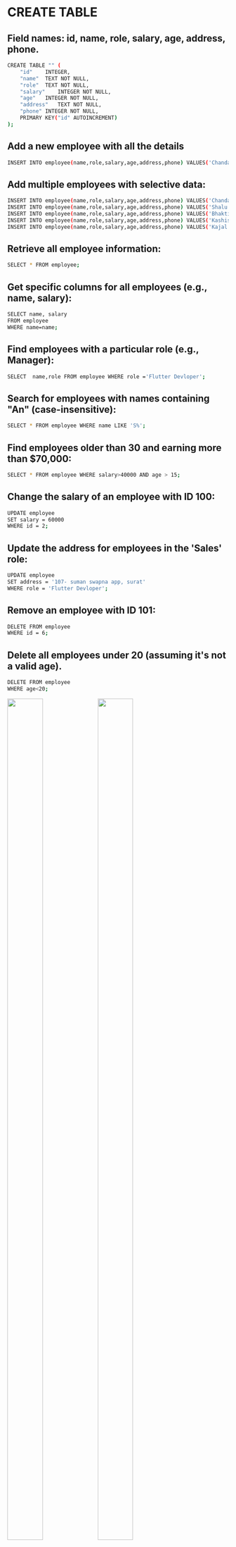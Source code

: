 # CREATE TABLE
## Field names: id, name, role, salary, age, address, phone.
```bash
CREATE TABLE "" (
	"id"	INTEGER,
	"name"	TEXT NOT NULL,
	"role"	TEXT NOT NULL,
	"salary"	INTEGER NOT NULL,
	"age"	INTEGER NOT NULL,
	"address"	TEXT NOT NULL,
	"phone"	INTEGER NOT NULL,
	PRIMARY KEY("id" AUTOINCREMENT)
);

````

## Add a new employee with all the details
```bash
INSERT INTO employee(name,role,salary,age,address,phone) VALUES('Chandani','Graphics Designer',50000,20,'148,Santi-nagar society,surat',6352193428);
````
## Add multiple employees with selective data:
```bash
INSERT INTO employee(name,role,salary,age,address,phone) VALUES('Chandani','Graphics Designer',50000,20,'148,Santi-nagar society,surat',6352193428);
INSERT INTO employee(name,role,salary,age,address,phone) VALUES('Shalu','Flutter Devloper',45000,18,'50,kamala ba garden society,surat',9852993459);
INSERT INTO employee(name,role,salary,age,address,phone) VALUES('Bhakti','FullStack Devloper',40000,21,'167,Shree ji society,surat',9152112410);
INSERT INTO employee(name,role,salary,age,address,phone) VALUES('Kashish','Ui-Ux Designer',35000,18,'100,Parvat Gam,surat',7852193459);
INSERT INTO employee(name,role,salary,age,address,phone) VALUES('Kajal','Website Developer',45000,18,'150,ShivDarshan society,surat',9252193416);
````
## Retrieve all employee information:
```bash
SELECT * FROM employee;
````

## Get specific columns for all employees (e.g., name, salary):
```bash
SELECT name, salary
FROM employee
WHERE name=name;
````
## Find employees with a particular role (e.g., Manager):
```bash
SELECT  name,role FROM employee WHERE role ='Flutter Devloper';
````

## Search for employees with names containing "An" (case-insensitive):
```bash
SELECT * FROM employee WHERE name LIKE 'S%';
````
## Find employees older than 30 and earning more than $70,000:
```bash
SELECT * FROM employee WHERE salary>40000 AND age > 15;
````
## Change the salary of an employee with ID 100:
```bash
UPDATE employee
SET salary = 60000
WHERE id = 2;
````
## Update the address for employees in the 'Sales' role:
```bash
UPDATE employee
SET address = '107- suman swapna app, surat'
WHERE role = 'Flutter Devloper';
````
## Remove an employee with ID 101:
```bash
DELETE FROM employee
WHERE id = 6;
````

## Delete all employees under 20 (assuming it's not a valid age).
```bash
DELETE FROM employee
WHERE age<20;
````
<img src="https://github.com/user-attachments/assets/cbcb29cc-9565-4352-89f8-16374d301f92" height=70% width=40%>

<img src="https://github.com/user-attachments/assets/3a456dbe-ad11-44d7-834e-a2235662821f" height=70% width=40%>
